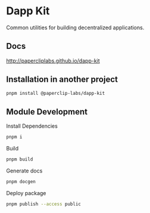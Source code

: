# Dapp Kit

Common utilities for building decentralized applications.

## Docs

http://papercliplabs.github.io/dapp-kit

## Installation in another project

```bash
pnpm install @paperclip-labs/dapp-kit
```

## Module Development

Install Dependencies
```bash
pnpm i
```

Build
```bash
pnpm build
```

Generate docs
```bash
pnpm docgen
```

Deploy package
```bash
pnpm publish --access public
```

